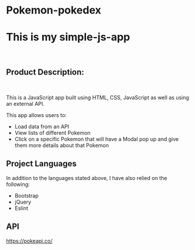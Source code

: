 # Pokemon-pokedex

# This is my simple-js-app

<br>

## Product Description:

<br>

This is a JavaScript app built using HTML, CSS, JavaScript as well as using an external API.

This app allows users to:

- Load data from an API
- View lists of different Pokemon
- Click on a specific Pokemon that will have a Modal pop up and give them more details about that Pokemon

## Project Languages

In addition to the languages stated above, I have also relied on the following:

- Bootstrap
- jQuery
- Eslint

## API

https://pokeapi.co/
